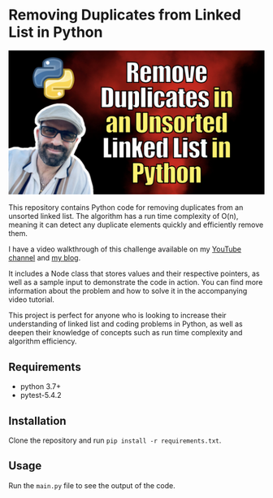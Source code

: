 # Removing Duplicates from Linked List in Python

[ ![Removing Duplicates from Linked List in Python](./image.png)](https://youtu.be/LZ4uSiVrRDc)

This repository contains Python code for removing duplicates from an unsorted linked list. The algorithm has a run time complexity of O(n), meaning it can detect any duplicate elements quickly and efficiently remove them.

I have a video walkthrough of this challenge available on my [YouTube channel](https://youtu.be/LZ4uSiVrRDc) and [my blog](https://kalbartal.net/remove-duplicates-in-an-unsorted-linked-list-in-python/).

It includes a Node class that stores values and their respective pointers, as well as a sample input to demonstrate the code in action. You can find more information about the problem and how to solve it in the accompanying video tutorial.

This project is perfect for anyone who is looking to increase their understanding of linked list and coding problems in Python, as well as deepen their knowledge of concepts such as run time complexity and algorithm efficiency.

## Requirements
- python 3.7+
- pytest-5.4.2

## Installation
Clone the repository and run `pip install -r requirements.txt`.

## Usage
Run the `main.py` file to see the output of the code.
